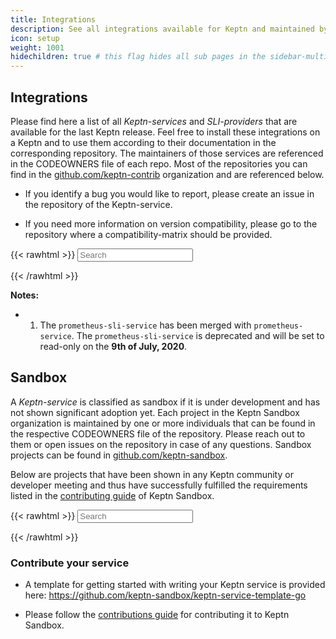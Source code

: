 ```yaml
---
title: Integrations
description: See all integrations available for Keptn and maintained by the community.
icon: setup
weight: 1001
hidechildren: true # this flag hides all sub pages in the sidebar-multicard.html
---
```


## Integrations

Please find here a list of all *Keptn-services* and *SLI-providers* that are available for the last Keptn release. Feel free to install these integrations on a Keptn and to use them according to their documentation in the corresponding repository. The maintainers of those services are referenced in the CODEOWNERS file of each repo. Most of the repositories you can find in the [github.com/keptn-contrib](https://github.com/keptn-contrib) organization and are referenced below.  

- If you identify a bug you would like to report, please create an issue in the repository of the Keptn-service. 

- If you need more information on version compatibility, please go to the repository where a compatibility-matrix should be provided.

{{< rawhtml >}}
<input id="contib-services-search" type="text" placeholder="Search">
<script type="text/javascript">
    const input = document.getElementById("contib-services-search");
    const groups = document.getElementsByClassName('artifacthub-widget-group');
    
    const inputHandler = function(e) {
      const search = input.value.toLowerCase();
      groups[0].dataset.url = `https://staging.artifacthub.io/packages/search?kind=10&sort=relevance${e.target.value !== '' ? `&ts_query_web=contrib,${e.target.value}` : '&ts_query_web=contrib'}`;
    }
      
    input.addEventListener('input', inputHandler)
</script>
<div class="artifacthub-widget-group" data-url="https://staging.artifacthub.io/packages/search?kind=10&sort=relevance&page=1&ts_query_web=contrib" data-theme="light" data-header="false" data-color="#417598" data-responsive="true"  data-loading="true"></div><script async src="https://artifacthub.io/artifacthub-widget.js"></script>
{{< /rawhtml >}}

**Notes:**

* 1) The `prometheus-sli-service` has been merged with `prometheus-service`. The `prometheus-sli-service` is deprecated and will be set to read-only on the **9th of July, 2020**.

## Sandbox

A *Keptn-service* is classified as sandbox if it is under development and has not shown significant adoption yet. 
Each project in the Keptn Sandbox organization is maintained by one or more individuals that can be found in the respective CODEOWNERS file of the repository. Please reach out to them or open issues on the repository in case of any questions.
Sandbox projects can be found in [github.com/keptn-sandbox](https://github.com/keptn-sandbox).

Below are projects that have been shown in any Keptn community or developer meeting and thus have successfully fulfilled the requirements listed in the [contributing guide](https://github.com/keptn-sandbox/contributing) of Keptn Sandbox. 

{{< rawhtml >}}
<input id="sandbox-services-search" type="text" placeholder="Search">
<script type="text/javascript">
    const sandboxInput = document.getElementById("sandbox-services-search");
    
    const inputHandler2 = function(e) {
      const search = sandboxInput.value.toLowerCase();
      groups[1].dataset.url = `https://staging.artifacthub.io/packages/search?kind=10&sort=relevance${e.target.value !== '' ? `&ts_query_web=sandbox,${e.target.value}` : '&ts_query_web=sandbox'}`;
    }
      
    sandboxInput.addEventListener('input', inputHandler2)
</script>
<div class="artifacthub-widget-group" data-url="https://staging.artifacthub.io/packages/search?kind=10&sort=relevance&page=1&ts_query_web=sandbox" data-theme="light" data-header="false" data-color="#417598" data-responsive="true"  data-loading="true"></div><script async src="https://artifacthub.io/artifacthub-widget.js"></script>
{{< /rawhtml >}}

### Contribute your service

* A template for getting started with writing your Keptn service is provided here: https://github.com/keptn-sandbox/keptn-service-template-go

* Please follow the [contributions guide](https://github.com/keptn-sandbox/contributing) for contributing it to Keptn Sandbox.

